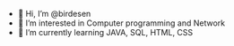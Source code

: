 - 👋 Hi, I’m @birdesen
- 👀 I’m interested in Computer programming and Network
- 🌱 I’m currently learning JAVA, SQL, HTML, CSS


<!---
birdesen/birdesen is a ✨ special ✨ repository because its `README.md` (this file) appears on your GitHub profile.
You can click the Preview link to take a look at your changes.
--->
